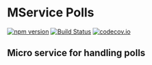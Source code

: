 # MService Polls

[![npm version](https://badge.fury.io/js/mservice-polls.svg)](https://badge.fury.io/js/mservice-polls)
[![Build Status](https://semaphoreci.com/api/v1/makeomatic/mservice-polls/branches/master/shields_badge.svg)](https://semaphoreci.com/makeomatic/mservice-polls)
[![codecov.io](https://codecov.io/github/makeomatic/mservice-polls/coverage.svg?branch=master)](https://codecov.io/github/makeomatic/mservice-polls?branch=master)

## Micro service for handling polls
